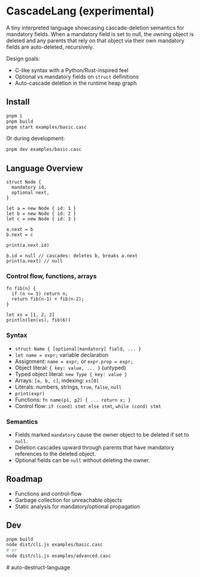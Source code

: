 # CascadeLang (experimental)

A tiny interpreted language showcasing cascade-deletion semantics for mandatory fields. When a mandatory field is set to null, the owning object is deleted and any parents that rely on that object via their own mandatory fields are auto-deleted, recursively.

Design goals:
- C-like syntax with a Python/Rust-inspired feel
- Optional vs mandatory fields on `struct` definitions
- Auto-cascade deletion in the runtime heap graph

## Install

```bash
pnpm i
pnpm build
pnpm start examples/basic.casc
```

Or during development:

```bash
pnpm dev examples/basic.casc
```

## Language Overview

```casc
struct Node {
  mandatory id,
  optional next,
}

let a = new Node { id: 1 }
let b = new Node { id: 2 }
let c = new Node { id: 3 }

a.next = b
b.next = c

print(a.next.id)

b.id = null // cascades: deletes b, breaks a.next
print(a.next) // null
```

### Control flow, functions, arrays

```casc
fn fib(n) {
  if (n <= 1) return n;
  return fib(n-1) + fib(n-2);
}

let xs = [1, 2, 3]
println(len(xs), fib(6))
```

### Syntax
- `struct Name { [optional|mandatory] field, ... }`
- `let name = expr;` variable declaration
- Assignment: `name = expr;` or `expr.prop = expr;`
- Object literal: `{ key: value, ... }` (untyped)
- Typed object literal: `new Type { key: value }`
- Arrays: `[a, b, c]`, indexing: `xs[0]`
- Literals: numbers, strings, `true`, `false`, `null`
- `print(expr)`
- Functions: `fn name(p1, p2) { ... return x; }`
- Control flow: `if (cond) stmt else stmt`, `while (cond) stmt`

### Semantics
- Fields marked `mandatory` cause the owner object to be deleted if set to `null`.
- Deletion cascades upward through parents that have mandatory references to the deleted object.
- Optional fields can be `null` without deleting the owner.

## Roadmap
- Functions and control-flow
- Garbage collection for unreachable objects
- Static analysis for mandatory/optional propagation

## Dev
```bash
pnpm build
node dist/cli.js examples/basic.casc
# or
node dist/cli.js examples/advanced.casc
```
#   a u t o - d e s t r u c t - l a n g u a g e  
 